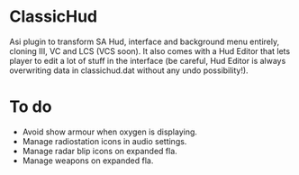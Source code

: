 # ClassicHud

Asi plugin to transform SA Hud, interface and background menu entirely, cloning III, VC and LCS (VCS soon).
It also comes with a Hud Editor that lets player to edit a lot of stuff in the interface (be careful, Hud Editor is always overwriting data in classichud.dat without any undo possibility!).

# To do

- Avoid show armour when oxygen is displaying.
- Manage radiostation icons in audio settings.
- Manage radar blip icons on expanded fla.
- Manage weapons on expanded fla.
